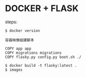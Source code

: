 # DOCKER + FLASK
steps:
```
$ docker version
```
```
容器映像組建腳本

COPY app app
COPY migrations migrations
COPY flasky.py config.py boot.sh ./
```
```
$ docker build -t flasky:latest .
$ images
```

